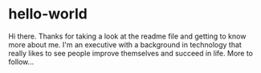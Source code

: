 # hello-world
Hi there.
Thanks for taking a look at the readme file and getting to know more about me. 
I'm an executive with a background in technology that really likes to see people improve themselves and succeed in life.
More to follow...
